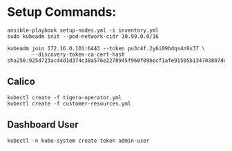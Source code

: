 # Setup Commands:

```
ansible-playbook setup-nodes.yml -i inventory.yml
sudo kubeadm init --pod-network-cidr 10.99.0.0/16

kubeadm join 172.16.0.101:6443 --token pu3c4f.2y6i09bdqs4n9x37 \
        --discovery-token-ca-cert-hash sha256:925d723ac44d1d374c38a576e2278945f960f09becf1afe91505b134703807de
```



## Calico
```
kubectl create -f tigera-operator.yml
kubectl create -f customer-resources.yml
```

## Dashboard User
```
kubectl -n kube-system create token admin-user
```